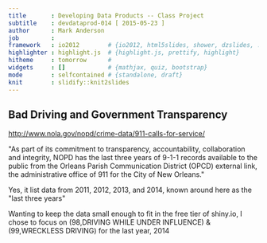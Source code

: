```yaml
---
title       : Developing Data Products -- Class Project
subtitle    : devdataprod-014 [ 2015-05-23 ]
author      : Mark Anderson
job         : 
framework   : io2012        # {io2012, html5slides, shower, dzslides, ...}
highlighter : highlight.js  # {highlight.js, prettify, highlight}
hitheme     : tomorrow      # 
widgets     : []            # {mathjax, quiz, bootstrap}
mode        : selfcontained # {standalone, draft}
knit        : slidify::knit2slides
---
```


## Bad Driving and Government Transparency

http://www.nola.gov/nopd/crime-data/911-calls-for-service/

"As part of its commitment to transparency, accountability, collaboration and integrity, NOPD has the last three years of 9-1-1 records available to the public from the Orleans Parish Communication District (OPCD) external link, the administrative office of 911 for the City of New Orleans."


Yes, it list data from 2011, 2012, 2013, and 2014, known around here as the "last three years"


Wanting to keep the data small enough to fit in the free tier of shiny.io, I
chose to focus on (98,DRIVING WHILE UNDER INFLUENCE) & (99,WRECKLESS DRIVING) 
for the last year, 2014

